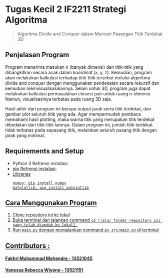 # Tugas Kecil 2 IF2211 Strategi Algoritma
> Algoritma Divide and Conquer dalam Mencari Pasangan Titik Terdekat 3D 

## Penjelasan Program
Program menerima masukan n (banyak dimensi) dan titik-titik yang dibangkitkan secara acak dalam koordinat (x, y, z). Kemudian, program akan melakukan kalkulasi terhadap titik-titik tersebut melalui algoritma divide and conquer dengan menggunakan pendekatan secara rekursif dan kemudian memvisualisasikannya. Selain untuk 3D, program juga dapat melakukan kalkulasi permasalahan closest pair untuk ruang n-dimensi. Namun, visualisasinya terbatas pada ruang 3D saja.

Hasil akhir dari program ini berupa output jarak serta titik terdekat, dan gambar plot seluruh titik yang ada. Agar mempermudah pembaca memahami hasil plotting, maka warna titik yang merupakan titik terdekat dibedakan dari titik-titik lainnya. Dalam program ini, jumlah titik terdekat tidak terbatas pada sepasang titik, melainkan seluruh pasang titik dengan jarak yang minimal.

## Requirements and Setup
- Python 3
  Refrensi instalasi:  <a href="http://www.python.org/downloads/">
- pip
  Refrensi instalasi: <a href="https://pip.pypa.io/en/stable/installation/">
- Libraries
  ```
  numpy: pip install numpy
  matplotlib: pip install matplotlib
  ```

## Cara Menggunakan Program
1. Clone repository ini ke lokal
3. Buka terminal dan jalankan command `cd [jalur folder repository ini yang telah diunduh ke lokal] `
2. Run `main.py` dengan menjalankan command `py src/main.py` di terminal

## Contributors :
#### Fakhri Muhammad Mahendra - 13521045
#### Vanessa Rebecca Wiyono - 13521151
